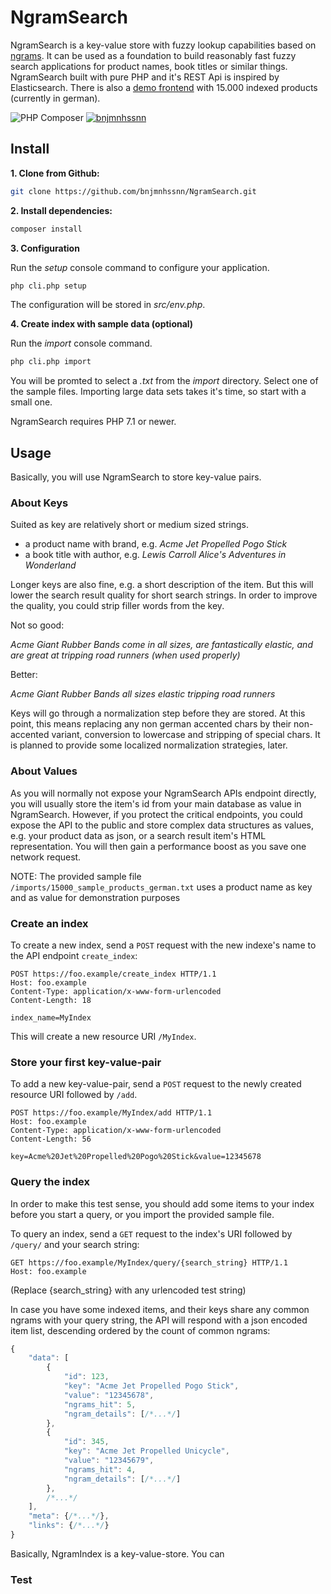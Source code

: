 NgramSearch
===========

NgramSearch is a key-value store with fuzzy lookup capabilities based on [ngrams]. It can be used as a foundation to build reasonably fast fuzzy search applications for product names, book titles or similar things. NgramSearch built with pure PHP and it's REST Api is inspired by Elasticsearch. There is also a [demo frontend] with 15.000 indexed products (currently in german).

![PHP Composer](https://github.com/bnjmnhssnn/NgramSearch/workflows/PHP%20Composer/badge.svg)
[![bnjmnhssnn](https://circleci.com/gh/bnjmnhssnn/NgramSearch.svg?style=shield)](https://circleci.com/gh/bnjmnhssnn/NgramSearch)

Install
-------

**1. Clone from Github:**

```sh
git clone https://github.com/bnjmnhssnn/NgramSearch.git
```

**2. Install dependencies:**

```sh
composer install
```

**3. Configuration**

Run the *setup* console command to configure your application. 

```sh
php cli.php setup
```
The configuration will be stored in *src/env.php*.

**4. Create index with sample data (optional)**

Run the *import* console command. 

```sh
php cli.php import
```
You will be promted to select a *.txt* from the *import* directory. Select one of the sample files. Importing large data sets takes it's time, so start with a small one.

NgramSearch requires PHP 7.1 or newer.

Usage
-----
Basically, you will use NgramSearch to store key-value pairs. 

### About Keys
Suited as key are relatively short or medium sized strings. 

* a product name with brand, e.g. *Acme Jet Propelled Pogo Stick*
* a book title with author, e.g. *Lewis Carroll Alice's Adventures in Wonderland*

Longer keys are also fine, e.g. a short description of the item. But this will lower the search result quality for short search strings. In order to improve the quality, you could strip filler words from the key.

Not so good:

*Acme Giant Rubber Bands come in all sizes, are fantastically elastic, and are great at tripping road runners (when used properly)*

Better:

*Acme Giant Rubber Bands all sizes elastic tripping road runners*

Keys will go through a normalization step before they are stored. At this point, this means replacing any non german accented chars by their non-accented variant, conversion to lowercase and stripping of special chars. It is planned to provide some localized normalization strategies, later.

### About Values
As you will normally not expose your NgramSearch APIs endpoint directly, you will usually store the item's id from your main database as value in NgramSearch. However, if you protect the critical endpoints, you could expose the API to the public and store complex data structures as values, e.g. your product data as json, or a search result item's HTML representation. You will then gain a performance boost as you save one network request.

NOTE: The provided sample file `/imports/15000_sample_products_german.txt` uses a product name as key and as value for demonstration purposes




### Create an index
To create a new index, send a `POST` request with the new indexe's name to the API endpoint `create_index`:
```
POST https://foo.example/create_index HTTP/1.1
Host: foo.example
Content-Type: application/x-www-form-urlencoded
Content-Length: 18

index_name=MyIndex
```
This will create a new resource URI `/MyIndex`.

### Store your first key-value-pair
To add a new key-value-pair, send a `POST` request to the newly created resource URI followed by `/add`.
```
POST https://foo.example/MyIndex/add HTTP/1.1
Host: foo.example
Content-Type: application/x-www-form-urlencoded
Content-Length: 56

key=Acme%20Jet%20Propelled%20Pogo%20Stick&value=12345678
```

### Query the index
In order to make this test sense, you should add some items to your index before you start a query, or you import the provided sample file.

To query an index, send a `GET` request to the index's URI followed by `/query/` and your search string:
```
GET https://foo.example/MyIndex/query/{search_string} HTTP/1.1
Host: foo.example
```
(Replace {search_string} with any urlencoded test string)

In case you have some indexed items, and their keys share any common ngrams with your query string, the API will respond with a json encoded item list, descending ordered by the count of common ngrams:
```javascript
{
    "data": [
        {
            "id": 123,
            "key": "Acme Jet Propelled Pogo Stick",
            "value": "12345678",
            "ngrams_hit": 5,
            "ngram_details": [/*...*/]
        },
        {
            "id": 345,
            "key": "Acme Jet Propelled Unicycle",
            "value": "12345679",
            "ngrams_hit": 4,
            "ngram_details": [/*...*/]
        },
        /*...*/
    ],
    "meta": {/*...*/},
    "links": {/*...*/}
}
```







Basically, NgramIndex is a key-value-store. You can 

### Test



[demo frontend]: http://ngram-search-demo.benjamin-hosseinian.de 
[demo frontend repo]: https://github.com/bnjmnhssnn/NgramSearchDemo
[ngrams]: https://en.wikipedia.org/wiki/N-gram "n-grams"
